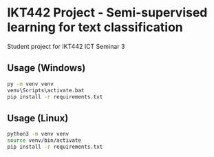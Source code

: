 # IKT442 Project - Semi-supervised learning for text classification
Student project for IKT442 ICT Seminar 3


## Usage (Windows)
```bat
py -m venv venv
venv\Scripts\activate.bat
pip install -r requirements.txt
```

## Usage (Linux)
```bash
python3 -m venv venv
source venv/bin/activate
pip install -r requirements.txt
```